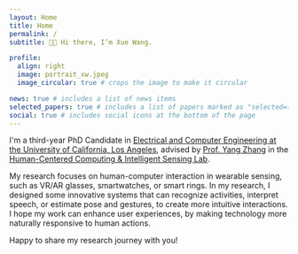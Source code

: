 ```yaml
---
layout: Home
title: Home
permalink: /
subtitle: 👋🏻 Hi there, I’m Xue Wang.

profile:
  align: right
  image: portrait_xw.jpeg
  image_circular: true # crops the image to make it circular

news: true # includes a list of news items
selected_papers: true # includes a list of papers marked as "selected={true}"
social: true # includes social icons at the bottom of the page
---
```


I'm a third-year PhD Candidate in [Electrical and Computer Engineering at the University of California, Los Angeles](https://www.ee.ucla.edu/), advised by [Prof. Yang Zhang](https://yangzhang.dev/) in the [Human-Centered Computing & Intelligent Sensing Lab](https://hilab.dev/). 

My research focuses on human-computer interaction in wearable sensing, such as VR/AR glasses, smartwatches, or smart rings. In my research, I designed some innovative systems that can recognize activities, interpret speech, or estimate pose and gestures, to create more intuitive interactions. I hope my work can enhance user experiences, by making technology more naturally responsive to human actions.

Happy to share my research journey with you!

